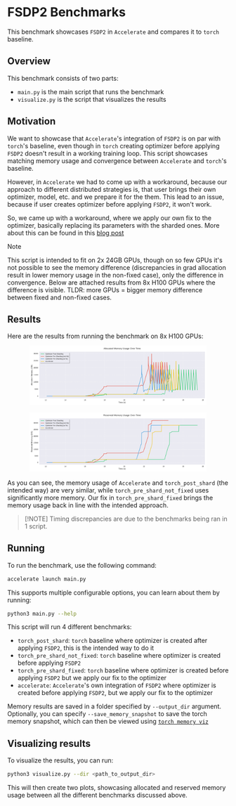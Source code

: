 # FSDP2 Benchmarks

This benchmark showcases `FSDP2` in `Accelerate` and compares it to `torch` baseline.

## Overview

This benchmark consists of two parts:
- `main.py` is the main script that runs the benchmark
- `visualize.py` is the script that visualizes the results

## Motivation

We want to showcase that `Accelerate`'s integration of `FSDP2` is on par with `torch`'s baseline, even though in `torch` creating optimizer before applying `FSDP2` doesn't result in a working training loop.
This script showcases matching memory usage and convergence between `Accelerate` and `torch`'s baseline.

However, in `Accelerate` we had to come up with a workaround, because our approach to different distributed strategies is, that user brings their own optimizer, model, etc. and we prepare it for the them. This lead to an issue, because if user creates optimizer before applying `FSDP2`, it won't work.

So, we came up with a workaround, where we apply our own fix to the optimizer, basically replacing its parameters with the sharded ones. More about this can be found in this [blog post](TODO)

> [!NOTE]
> This script is intended to fit on 2x 24GB GPUs, though on so few GPUs it's not possible to see the memory difference (discrepancies in grad allocation result in lower memory usage in the non-fixed case), only the difference in convergence. Below are attached results from 8x H100 GPUs where the difference is visible.
> TLDR: more GPUs = bigger memory difference between fixed and non-fixed cases.

## Results

Here are the results from running the benchmark on 8x H100 GPUs:

<p align="center">
  <img src="imgs/allocated_memory.png" width="80%" alt="Allocated Memory Usage">
</p>
<p align="center">
  <img src="imgs/reserved_memory.png" width="80%" alt="Reserved Memory Usage">
</p>

As you can see, the memory usage of `Accelerate` and `torch_post_shard` (the intended way) are very similar, while `torch_pre_shard_not_fixed` uses significantly more memory. Our fix in `torch_pre_shard_fixed` brings the memory usage back in line with the intended approach.
> [!NOTE] Timing discrepancies are due to the benchmarks being ran in 1 script.


## Running

To run the benchmark, use the following command:

```bash
accelerate launch main.py
```

This supports multiple configurable options, you can learn about them by running:
```bash
python3 main.py --help
```

This script will run 4 different benchmarks:
- `torch_post_shard`: `torch` baseline where optimizer is created after applying `FSDP2`, this is the intended way to do it
- `torch_pre_shard_not_fixed`: `torch` baseline where optimizer is created before applying `FSDP2`
- `torch_pre_shard_fixed`: `torch` baseline where optimizer is created before applying `FSDP2` but we apply our fix to the optimizer
- `accelerate`: `Accelerate`'s own integration of `FSDP2` where optimizer is created before applying `FSDP2`, but we apply our fix to the optimizer

Memory results are saved in a folder specified by `--output_dir` argument.
Optionally, you can specify `--save_memory_snapshot` to save the torch memory snapshot, which can then be viewed using [`torch memory viz`](https://pytorch.org/memory_viz)

## Visualizing results

To visualize the results, you can run:

```bash
python3 visualize.py --dir <path_to_output_dir>
```

This will then create two plots, showcasing allocated and reserved memory usage between all the different benchmarks discussed above.



